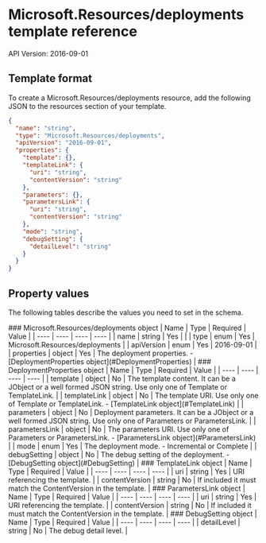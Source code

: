 # Microsoft.Resources/deployments template reference
API Version: 2016-09-01
## Template format

To create a Microsoft.Resources/deployments resource, add the following JSON to the resources section of your template.

```json
{
  "name": "string",
  "type": "Microsoft.Resources/deployments",
  "apiVersion": "2016-09-01",
  "properties": {
    "template": {},
    "templateLink": {
      "uri": "string",
      "contentVersion": "string"
    },
    "parameters": {},
    "parametersLink": {
      "uri": "string",
      "contentVersion": "string"
    },
    "mode": "string",
    "debugSetting": {
      "detailLevel": "string"
    }
  }
}
```
## Property values

The following tables describe the values you need to set in the schema.

<a id="Microsoft.Resources/deployments" />
### Microsoft.Resources/deployments object
|  Name | Type | Required | Value |
|  ---- | ---- | ---- | ---- |
|  name | string | Yes |  |
|  type | enum | Yes | Microsoft.Resources/deployments |
|  apiVersion | enum | Yes | 2016-09-01 |
|  properties | object | Yes | The deployment properties. - [DeploymentProperties object](#DeploymentProperties) |


<a id="DeploymentProperties" />
### DeploymentProperties object
|  Name | Type | Required | Value |
|  ---- | ---- | ---- | ---- |
|  template | object | No | The template content. It can be a JObject or a well formed JSON string. Use only one of Template or TemplateLink. |
|  templateLink | object | No | The template URI. Use only one of Template or TemplateLink. - [TemplateLink object](#TemplateLink) |
|  parameters | object | No | Deployment parameters. It can be a JObject or a well formed JSON string. Use only one of Parameters or ParametersLink. |
|  parametersLink | object | No | The parameters URI. Use only one of Parameters or ParametersLink. - [ParametersLink object](#ParametersLink) |
|  mode | enum | Yes | The deployment mode. - Incremental or Complete |
|  debugSetting | object | No | The debug setting of the deployment. - [DebugSetting object](#DebugSetting) |


<a id="TemplateLink" />
### TemplateLink object
|  Name | Type | Required | Value |
|  ---- | ---- | ---- | ---- |
|  uri | string | Yes | URI referencing the template. |
|  contentVersion | string | No | If included it must match the ContentVersion in the template. |


<a id="ParametersLink" />
### ParametersLink object
|  Name | Type | Required | Value |
|  ---- | ---- | ---- | ---- |
|  uri | string | Yes | URI referencing the template. |
|  contentVersion | string | No | If included it must match the ContentVersion in the template. |


<a id="DebugSetting" />
### DebugSetting object
|  Name | Type | Required | Value |
|  ---- | ---- | ---- | ---- |
|  detailLevel | string | No | The debug detail level. |

